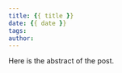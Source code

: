 ```yaml
---
title: {{ title }}
date: {{ date }}
tags:
author:
---
```


Here is the abstract of the post.

<!-- more -->

